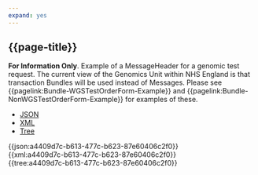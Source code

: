 ```yaml
---
expand: yes
---
```


## {{page-title}}

**For Information Only**. Example of a MessageHeader for a genomic test request. The current view of the Genomics Unit within NHS England is that transaction Bundles will be used instead of Messages. Please see {{pagelink:Bundle-WGSTestOrderForm-Example}} and {{pagelink:Bundle-NonWGSTestOrderForm-Example}} for examples of these.

<div class="nhsd-!t-margin-bottom-6">
  <ul class="nav nav-tabs" role="tablist">
        <li role="presentation" class="active">
            <a href="#JSON-MH-TR-E" role="tab" data-toggle="tab">JSON</a>
        </li>
         <li role="presentation">
            <a href="#XML-MH-TR-E" role="tab" data-toggle="tab">XML</a>
        </li>
        <li role="presentation">
            <a href="#Tree-MH-TR-E" role="tab" data-toggle="tab">Tree</a>
        </li>
  </ul>
    
  <div class="tab-content snippet">
    <div id="JSON-MH-TR-E" role="tabpanel" class="tab-pane active">
{{json:a4409d7c-b613-477c-b623-87e60406c2f0}}
    </div>
    <div id="XML-MH-TR-E" role="tabpanel" class="tab-pane">
{{xml:a4409d7c-b613-477c-b623-87e60406c2f0}}
    </div>
    <div id="Tree-MH-TR-E" role="tabpanel" class="tab-pane">
{{tree:a4409d7c-b613-477c-b623-87e60406c2f0}}
    </div>
  </div>
</div>
